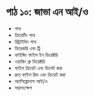 # পাঠ ১০: জাভা এন আই/ও

* পাথ
* ক্রিয়েটিং পাথ
* রিট্রাইভিং পাথ 
* ডিরেকরি এবং ট্রি
* ফাইন্ডিং ফাইল ইন ডিরেক্টরি
* ওয়াকিং থ্রু ডিরেক্টরি
* ফাইল ক্রিয়েট এবং ডিলেট করা
* দ্রুত ফাইল রিড এবং ক্রিয়েট করা
* অ্যাসিঙ্ক্রোনাস আই/ও 
* সারসংক্ষেপ

